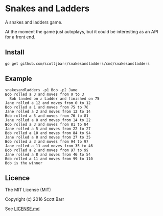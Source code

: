 # Snakes and Ladders

A snakes and ladders game.

At the moment the game just autoplays, but it could be interesting as an API
for a front end.


## Install

    go get github.com/scottjbarr/snakesandladders/cmd/snakesandladders


## Example

    snakesandladders -p1 Bob -p2 Jane
    Bob rolled a 3 and moves from 0 to 3
      Bob landed on a Ladder and finished on 75
    Jane rolled a 12 and moves from 0 to 12
    Bob rolled a 1 and moves from 75 to 76
    Jane rolled a 2 and moves from 12 to 14
    Bob rolled a 5 and moves from 76 to 81
    Jane rolled a 8 and moves from 14 to 22
    Bob rolled a 3 and moves from 81 to 84
    Jane rolled a 5 and moves from 22 to 27
    Bob rolled a 10 and moves from 84 to 94
    Jane rolled a 8 and moves from 27 to 35
    Bob rolled a 3 and moves from 94 to 97
    Jane rolled a 11 and moves from 35 to 46
    Bob rolled a 2 and moves from 97 to 99
    Jane rolled a 8 and moves from 46 to 54
    Bob rolled a 11 and moves from 99 to 110
    Bob is the winner


## Licence

The MIT License (MIT)

Copyright (c) 2016 Scott Barr

See [LICENSE.md](LICENSE.md)
